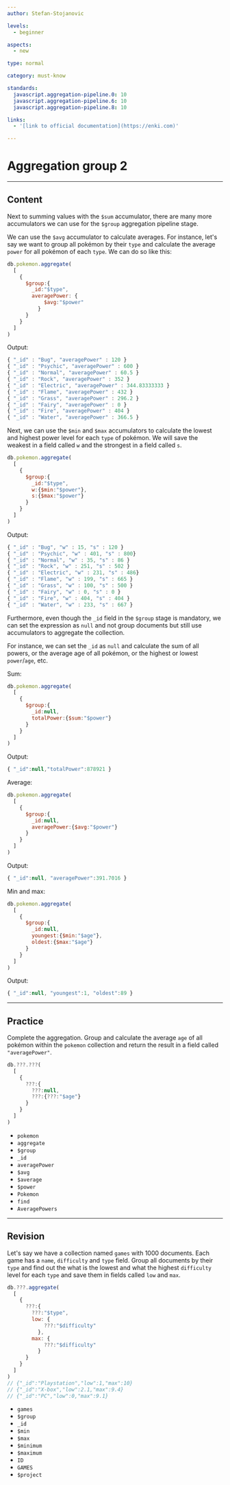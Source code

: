 ```yaml
---
author: Stefan-Stojanovic

levels:
  - beginner

aspects:
  - new

type: normal

category: must-know

standards:
  javascript.aggregation-pipeline.0: 10
  javascript.aggregation-pipeline.6: 10
  javascript.aggregation-pipeline.8: 10

links:
  - '[link to official documentation](https://enki.com)'

---
```

# Aggregation group 2
---
## Content

Next to summing values with the `$sum` accumulator, there are many more accumulators we can use for the `$group` aggregation pipeline stage.

We can use the `$avg` accumulator to calculate averages. For instance, let's say we want to group all pokémon by their `type` and calculate the average `power` for all pokémon of each `type`. We can do so like this:
```javascript
db.pokemon.aggregate(
  [
    {
      $group:{
        _id:"$type",
        averagePower: {
            $avg:"$power"
          }
      }
    }
  ]
)
```
Output:
```javascript
{ "_id" : "Bug", "averagePower" : 120 }
{ "_id" : "Psychic", "averagePower" : 600 }
{ "_id" : "Normal", "averagePower" : 60.5 }
{ "_id" : "Rock", "averagePower" : 352 }
{ "_id" : "Electric", "averagePower" : 344.83333333 }
{ "_id" : "Flame", "averagePower" : 432 }
{ "_id" : "Grass", "averagePower" : 296.2 }
{ "_id" : "Fairy", "averagePower" : 0 }
{ "_id" : "Fire", "averagePower" : 404 }
{ "_id" : "Water", "averagePower" : 366.5 }
```

Next, we can use the `$min` and `$max` accumulators to calculate the lowest and highest power level for each `type` of pokémon. We will save the weakest in a field called `w` and the strongest in a field called `s`.
```javascript
db.pokemon.aggregate(
  [
    {
      $group:{
        _id:"$type",
        w:{$min:"$power"},
        s:{$max:"$power"}
      }
    }
  ]
)
```
Output:
```javascript
{ "_id" : "Bug", "w" : 15, "s" : 120 }
{ "_id" : "Psychic", "w" : 401, "s" : 800}
{ "_id" : "Normal", "w" : 35, "s" : 86 }
{ "_id" : "Rock", "w" : 251, "s" : 502 }
{ "_id" : "Electric", "w" : 231, "s" : 486}
{ "_id" : "Flame", "w" : 199, "s" : 665 }
{ "_id" : "Grass", "w" : 100, "s" : 500 }
{ "_id" : "Fairy", "w" : 0, "s" : 0 }
{ "_id" : "Fire", "w" : 404, "s" : 404 }
{ "_id" : "Water", "w" : 233, "s" : 667 }
```

Furthermore, even though the `_id` field in the `$group` stage is mandatory, we can set the expression as `null` and not group documents but still use accumulators to aggregate the collection.

For instance, we can set the `_id` as `null` and calculate the sum of all powers, or the average age of all pokémon, or the highest or lowest `power`/`age`, etc.

Sum:
```javascript
db.pokemon.aggregate(
  [
    {
      $group:{
        _id:null,
        totalPower:{$sum:"$power"}
      }
    }
  ]
)
```
Output:
```javascript
{ "_id":null,"totalPower":878921 }
```
Average:
```javascript
db.pokemon.aggregate(
  [
    {
      $group:{
        _id:null,
        averagePower:{$avg:"$power"}
      }
    }
  ]
)
```
Output:
```javascript
{ "_id":null, "averagePower":391.7016 }
```
Min and max:
```javascript
db.pokemon.aggregate(
  [
    {
      $group:{
        _id:null,
        youngest:{$min:"$age"},
        oldest:{$max:"$age"}
      }
    }
  ]
)
```
Output:
```javascript
{ "_id":null, "youngest":1, "oldest":89 }
```
---
## Practice

Complete the aggregation.
Group and calculate the average `age` of all pokémon within the `pokemon` collection and return the result in a field called `"averagePower"`.

```javascript
db.???.???(
  [
    {
      ???:{
        ???:null,
        ???:{???:"$age"}
      }
    }
  ]
)
```

* `pokemon`
* `aggregate`
* `$group`
* `_id`
* `averagePower`
* `$avg`
* `$average`
* `$power`
* `Pokemon`
* `find`
* `AveragePowers`


---
## Revision

Let's say we have a collection named `games` with 1000 documents. Each game has a `name`, `difficulty` and `type` field. Group all documents by their `type` and find out the what is the lowest and what the highest `difficulty` level for each `type` and save them in fields called `low` and `max`.

```javascript
db.???.aggregate(
  [
    {
      ???:{
        ???:"$type",
        low: {
            ???:"$difficulty"
          },
        max: {
            ???:"$difficulty"
          }
      }
    }
  ]
)
// {"_id":"Playstation","low":1,"max":10}
// {"_id":"X-box","low":2.1,"max":9.4}
// {"_id":"PC","low":0,"max":9.1}
```

* `games`
* `$group`
* `_id`
* `$min`
* `$max`
* `$minimum`
* `$maximum`
* `ID`
* `GAMES`
* `$project`
